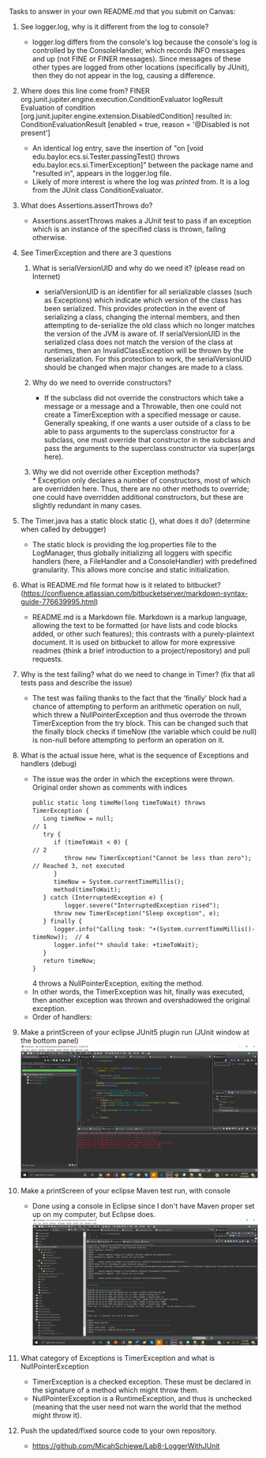 Tasks to answer in your own README.md that you submit on Canvas:

1.  See logger.log, why is it different from the log to console?
    * logger.log differs from the console's log because the console's log is controlled by the ConsoleHandler, which records INFO messages and up (not FINE or FINER messages). Since messages of these other types are logged from other locations (specifically by JUnit), then they do not appear in the log, causing a difference.

1.  Where does this line come from? FINER org.junit.jupiter.engine.execution.ConditionEvaluator logResult Evaluation of condition [org.junit.jupiter.engine.extension.DisabledCondition] resulted in: ConditionEvaluationResult [enabled = true, reason = '@Disabled is not present']
    * An identical log entry, save the insertion of "on [void edu.baylor.ecs.si.Tester.passingTest() throws edu.baylor.ecs.si.TimerException]" between the package name and "resulted in", appears in the logger.log file.
    * Likely of more interest is where the log was *printed* from. It is a log from the JUnit class ConditionEvaluator.

1.  What does Assertions.assertThrows do?
    * Assertions.assertThrows makes a JUnit test to pass if an exception which is an instance of the specified class is thrown, failing otherwise.

1.  See TimerException and there are 3 questions
    1.  What is serialVersionUID and why do we need it? (please read on Internet)
        * serialVersionUID is an identifier for all serializable classes (such as Exceptions) which indicate which version of the class has been serialized. This provides protection in the event of serializing a class, changing the internal members, and then attempting to de-serialize the old class which no longer matches the version of the JVM is aware of. If serialVersionUID in the serialized class does not match the version of the class at runtimes, then an InvalidClassException will be thrown by the deserialization. For this protection to work, the serialVersionUID should be changed when major changes are made to a class.
    
    2.  Why do we need to override constructors?
        * If the subclass did not override the constructors which take a message or a message and a Throwable, then one could not create a TimerException with a specified message or cause. Generally speaking, if one wants a user outside of a class to be able to pass arguments to the superclass constructor for a subclass, one must override that constructor in the subclass and pass the arguments to the superclass constructor via super(args here).

    3.  Why we did not override other Exception methods?	
            * Exception only declares a number of constructors, most of which are overridden here. Thus, there are no other methods to override; one could have overridden additional constructors, but these are slightly redundant in many cases.

1.  The Timer.java has a static block static {}, what does it do? (determine when called by debugger)
    * The static block is providing the log.properties file to the LogManager, thus globally initializing all loggers with specific handlers (here, a FileHandler and a ConsoleHandler) with predefined granularity. This allows more concise and static initialization.

1.  What is README.md file format how is it related to bitbucket? (https://confluence.atlassian.com/bitbucketserver/markdown-syntax-guide-776639995.html)
    * README.md is a Markdown file. Markdown is a markup language, allowing the text to be formatted (or have lists and code blocks added, or other such features); this contrasts with a purely-plaintext document. It is used on bitbucket to allow for more expressive readmes (think a brief introduction to a project/repository) and pull requests.

1.  Why is the test failing? what do we need to change in Timer? (fix that all tests pass and describe the issue)
    * The test was failing thanks to the fact that the 'finally' block had a chance of attempting to perform an arithmetic operation on null, which threw a NullPointerException and thus overrode the thrown TimerException from the try block. This can be changed such that the finally block checks if timeNow (the variable which could be null) is non-null before attempting to perform an operation on it.

1.  What is the actual issue here, what is the sequence of Exceptions and handlers (debug)
    * The issue was the order in which the exceptions were thrown. Original order shown as comments with indices
        ```
        public static long timeMe(long timeToWait) throws TimerException {
           Long timeNow = null;                                                    // 1
           try {
              if (timeToWait < 0) {                                                // 2
                 throw new TimerException("Cannot be less than zero");             // Reached 3, not executed
              }
              timeNow = System.currentTimeMillis();
              method(timeToWait);
           } catch (InterruptedException e) {
			     logger.severe("InterruptedException rised");
              throw new TimerException("Sleep exception", e);
           } finally {
              logger.info("Calling took: "+(System.currentTimeMillis()-timeNow));  // 4
              logger.info("* should take: +timeToWait);
           }
           return timeNow;
        }
        ```
        4 throws a NullPointerException, exiting the method.
    * In other words, the TimerException was hit, finally was executed, then another exception was thrown and overshadowed the original exception.
    * Order of handlers:

1.  Make a printScreen of your eclipse JUnit5 plugin run (JUnit window at the bottom panel)
    ![JUnit pass screenshot](/screenshots/testsPass_junit5.png)

1.  Make a printScreen of your eclipse Maven test run, with console
    * Done using a console in Eclipse since I don't have Maven proper set up on my computer, but Eclipse does.
    ![Maven pass screenshot](/screenshots/testsPass_maven.png)
    
1.  What category of Exceptions is TimerException and what is NullPointerException
    * TimerException is a checked exception. These must be declared in the signature of a method which might throw them.
    * NullPointerException is a RuntimeException, and thus is unchecked (meaning that the user need not warn the world that the method might throw it).

1.  Push the updated/fixed source code to your own repository.
    * https://github.com/MicahSchiewe/Lab8-LoggerWithJUnit
